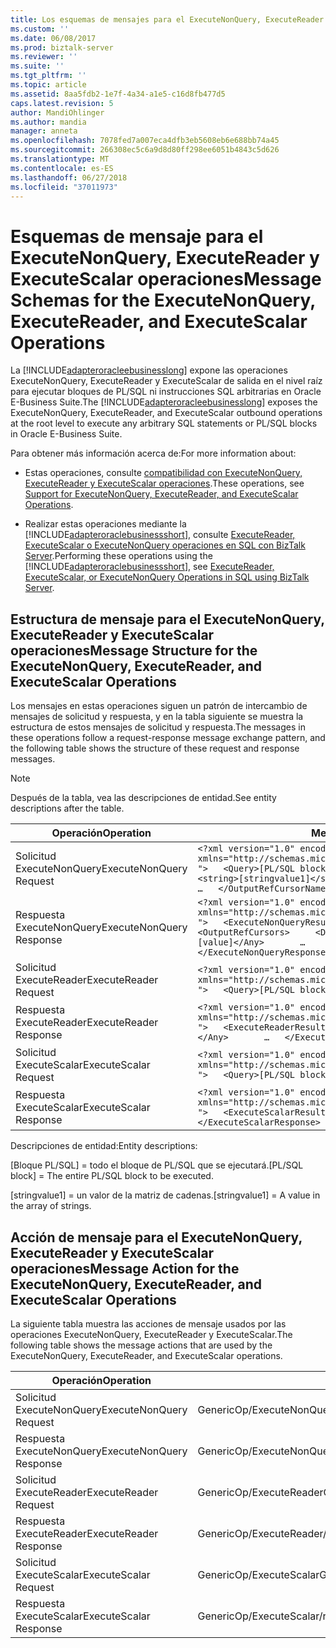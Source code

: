 ```yaml
---
title: Los esquemas de mensajes para el ExecuteNonQuery, ExecuteReader y ExecuteScalar Operations1 | Microsoft Docs
ms.custom: ''
ms.date: 06/08/2017
ms.prod: biztalk-server
ms.reviewer: ''
ms.suite: ''
ms.tgt_pltfrm: ''
ms.topic: article
ms.assetid: 8aa5fdb2-1e7f-4a34-a1e5-c16d8fb477d5
caps.latest.revision: 5
author: MandiOhlinger
ms.author: mandia
manager: anneta
ms.openlocfilehash: 7078fed7a007eca4dfb3eb5608eb6e688bb74a45
ms.sourcegitcommit: 266308ec5c6a9d8d80ff298ee6051b4843c5d626
ms.translationtype: MT
ms.contentlocale: es-ES
ms.lasthandoff: 06/27/2018
ms.locfileid: "37011973"
---
```

# <a name="message-schemas-for-the-executenonquery-executereader-and-executescalar-operations"></a><span data-ttu-id="5adfd-102">Esquemas de mensaje para el ExecuteNonQuery, ExecuteReader y ExecuteScalar operaciones</span><span class="sxs-lookup"><span data-stu-id="5adfd-102">Message Schemas for the ExecuteNonQuery, ExecuteReader, and ExecuteScalar Operations</span></span>
<span data-ttu-id="5adfd-103">La [!INCLUDE[adapteroracleebusinesslong](../../includes/adapteroracleebusinesslong-md.md)] expone las operaciones ExecuteNonQuery, ExecuteReader y ExecuteScalar de salida en el nivel raíz para ejecutar bloques de PL/SQL ni instrucciones SQL arbitrarias en Oracle E-Business Suite.</span><span class="sxs-lookup"><span data-stu-id="5adfd-103">The [!INCLUDE[adapteroracleebusinesslong](../../includes/adapteroracleebusinesslong-md.md)] exposes the ExecuteNonQuery, ExecuteReader, and ExecuteScalar outbound operations at the root level to execute any arbitrary SQL statements or PL/SQL blocks in Oracle E-Business Suite.</span></span>  
  
 <span data-ttu-id="5adfd-104">Para obtener más información acerca de:</span><span class="sxs-lookup"><span data-stu-id="5adfd-104">For more information about:</span></span>  
  
- <span data-ttu-id="5adfd-105">Estas operaciones, consulte [compatibilidad con ExecuteNonQuery, ExecuteReader y ExecuteScalar operaciones](../../adapters-and-accelerators/adapter-oracle-ebs/support-for-executenonquery-executereader-and-executescalar-operations.md).</span><span class="sxs-lookup"><span data-stu-id="5adfd-105">These operations, see [Support for ExecuteNonQuery, ExecuteReader, and ExecuteScalar Operations](../../adapters-and-accelerators/adapter-oracle-ebs/support-for-executenonquery-executereader-and-executescalar-operations.md).</span></span>  
  
- <span data-ttu-id="5adfd-106">Realizar estas operaciones mediante la [!INCLUDE[adapteroraclebusinessshort](../../includes/adapteroraclebusinessshort-md.md)], consulte [ExecuteReader, ExecuteScalar o ExecuteNonQuery operaciones en SQL con BizTalk Server](../../adapters-and-accelerators/adapter-sql/executereader-executescalar-or-executenonquery-in-sql-server-using-biztalk.md).</span><span class="sxs-lookup"><span data-stu-id="5adfd-106">Performing these operations using the [!INCLUDE[adapteroraclebusinessshort](../../includes/adapteroraclebusinessshort-md.md)], see [ExecuteReader, ExecuteScalar, or ExecuteNonQuery Operations in SQL using BizTalk Server](../../adapters-and-accelerators/adapter-sql/executereader-executescalar-or-executenonquery-in-sql-server-using-biztalk.md).</span></span>  
  
## <a name="message-structure-for-the-executenonquery-executereader-and-executescalar-operations"></a><span data-ttu-id="5adfd-107">Estructura de mensaje para el ExecuteNonQuery, ExecuteReader y ExecuteScalar operaciones</span><span class="sxs-lookup"><span data-stu-id="5adfd-107">Message Structure for the ExecuteNonQuery, ExecuteReader, and ExecuteScalar Operations</span></span>  
 <span data-ttu-id="5adfd-108">Los mensajes en estas operaciones siguen un patrón de intercambio de mensajes de solicitud y respuesta, y en la tabla siguiente se muestra la estructura de estos mensajes de solicitud y respuesta.</span><span class="sxs-lookup"><span data-stu-id="5adfd-108">The messages in these operations follow a request-response message exchange pattern, and the following table shows the structure of these request and response messages.</span></span>  
  
> [!NOTE]
>  <span data-ttu-id="5adfd-109">Después de la tabla, vea las descripciones de entidad.</span><span class="sxs-lookup"><span data-stu-id="5adfd-109">See entity descriptions after the table.</span></span>  
  
|<span data-ttu-id="5adfd-110">Operación</span><span class="sxs-lookup"><span data-stu-id="5adfd-110">Operation</span></span>|<span data-ttu-id="5adfd-111">Mensaje XML</span><span class="sxs-lookup"><span data-stu-id="5adfd-111">XML Message</span></span>|  
|---------------|-----------------|  
|<span data-ttu-id="5adfd-112">Solicitud ExecuteNonQuery</span><span class="sxs-lookup"><span data-stu-id="5adfd-112">ExecuteNonQuery Request</span></span>|`<?xml version="1.0" encoding="utf-8" ?> <ExecuteNonQuery xmlns="http://schemas.microsoft.com/OracleEBS/2008/05/GenericOperation/ ">   <Query>[PL/SQL block]</Query>   <OutputRefCursorNames>     <string>[stringvalue1]</string>     <string>[stringvalue2]</string>     …   </OutputRefCursorNames> </ExecuteNonQuery>`|  
|<span data-ttu-id="5adfd-113">Respuesta ExecuteNonQuery</span><span class="sxs-lookup"><span data-stu-id="5adfd-113">ExecuteNonQuery Response</span></span>|`<?xml version="1.0" encoding="utf-8" ?> <ExecuteNonQueryResponse xmlns="http://schemas.microsoft.com/OracleEBS/2008/05/GenericOperation/ ">   <ExecuteNonQueryResult>[value]</ExecuteNonQueryResult>   <OutputRefCursors>     <DataSet>       <Any>[value]</Any>       <Any>[value]</Any>       …     </DataSet>   </OutputRefCursors> </ExecuteNonQueryResponse>`|  
|<span data-ttu-id="5adfd-114">Solicitud ExecuteReader</span><span class="sxs-lookup"><span data-stu-id="5adfd-114">ExecuteReader Request</span></span>|`<?xml version="1.0" encoding="utf-8" ?> <ExecuteReader xmlns="http://schemas.microsoft.com/OracleEBS/2008/05/GenericOperation/ ">   <Query>[PL/SQL block]</Query> </ExecuteReader>`|  
|<span data-ttu-id="5adfd-115">Respuesta ExecuteReader</span><span class="sxs-lookup"><span data-stu-id="5adfd-115">ExecuteReader Response</span></span>|`<?xml version="1.0" encoding="utf-8" ?> <ExecuteReaderResponse xmlns="http://schemas.microsoft.com/OracleEBS/2008/05/GenericOperation/ ">   <ExecuteReaderResult>     <Any>[value]</Any>     <Any>[value]</Any>       …   </ExecuteReaderResult> </ExecuteReaderResponse>`|  
|<span data-ttu-id="5adfd-116">Solicitud ExecuteScalar</span><span class="sxs-lookup"><span data-stu-id="5adfd-116">ExecuteScalar Request</span></span>|`<?xml version="1.0" encoding="utf-8" ?> <ExecuteScalar xmlns="http://schemas.microsoft.com/OracleEBS/2008/05/GenericOperation/ ">   <Query>[PL/SQL block]</Query> </ExecuteScalar>`|  
|<span data-ttu-id="5adfd-117">Respuesta ExecuteScalar</span><span class="sxs-lookup"><span data-stu-id="5adfd-117">ExecuteScalar Response</span></span>|`<?xml version="1.0" encoding="utf-8" ?> <ExecuteScalarResponse xmlns="http://schemas.microsoft.com/OracleEBS/2008/05/GenericOperation/ ">   <ExecuteScalarResult>[value]</ExecuteScalarResult> </ExecuteScalarResponse>`|  
  
 <span data-ttu-id="5adfd-118">Descripciones de entidad:</span><span class="sxs-lookup"><span data-stu-id="5adfd-118">Entity descriptions:</span></span>  
  
 <span data-ttu-id="5adfd-119">[Bloque PL/SQL] = todo el bloque de PL/SQL que se ejecutará.</span><span class="sxs-lookup"><span data-stu-id="5adfd-119">[PL/SQL block] = The entire PL/SQL block to be executed.</span></span>  
  
 <span data-ttu-id="5adfd-120">[stringvalue1] = un valor de la matriz de cadenas.</span><span class="sxs-lookup"><span data-stu-id="5adfd-120">[stringvalue1] = A value in the array of strings.</span></span>  
  
## <a name="message-action-for-the-executenonquery-executereader-and-executescalar-operations"></a><span data-ttu-id="5adfd-121">Acción de mensaje para el ExecuteNonQuery, ExecuteReader y ExecuteScalar operaciones</span><span class="sxs-lookup"><span data-stu-id="5adfd-121">Message Action for the ExecuteNonQuery, ExecuteReader, and ExecuteScalar Operations</span></span>  
 <span data-ttu-id="5adfd-122">La siguiente tabla muestra las acciones de mensaje usados por las operaciones ExecuteNonQuery, ExecuteReader y ExecuteScalar.</span><span class="sxs-lookup"><span data-stu-id="5adfd-122">The following table shows the message actions that are used by the ExecuteNonQuery, ExecuteReader, and ExecuteScalar operations.</span></span>  
  
|<span data-ttu-id="5adfd-123">Operación</span><span class="sxs-lookup"><span data-stu-id="5adfd-123">Operation</span></span>|<span data-ttu-id="5adfd-124">Acción</span><span class="sxs-lookup"><span data-stu-id="5adfd-124">Action</span></span>|  
|---------------|------------|  
|<span data-ttu-id="5adfd-125">Solicitud ExecuteNonQuery</span><span class="sxs-lookup"><span data-stu-id="5adfd-125">ExecuteNonQuery Request</span></span>|<span data-ttu-id="5adfd-126">GenericOp/ExecuteNonQuery</span><span class="sxs-lookup"><span data-stu-id="5adfd-126">GenericOp/ExecuteNonQuery</span></span>|  
|<span data-ttu-id="5adfd-127">Respuesta ExecuteNonQuery</span><span class="sxs-lookup"><span data-stu-id="5adfd-127">ExecuteNonQuery Response</span></span>|<span data-ttu-id="5adfd-128">GenericOp/ExecuteNonQuery/respuesta</span><span class="sxs-lookup"><span data-stu-id="5adfd-128">GenericOp/ExecuteNonQuery/response</span></span>|  
|<span data-ttu-id="5adfd-129">Solicitud ExecuteReader</span><span class="sxs-lookup"><span data-stu-id="5adfd-129">ExecuteReader Request</span></span>|<span data-ttu-id="5adfd-130">GenericOp/ExecuteReader</span><span class="sxs-lookup"><span data-stu-id="5adfd-130">GenericOp/ExecuteReader</span></span>|  
|<span data-ttu-id="5adfd-131">Respuesta ExecuteReader</span><span class="sxs-lookup"><span data-stu-id="5adfd-131">ExecuteReader Response</span></span>|<span data-ttu-id="5adfd-132">GenericOp/ExecuteReader/respuesta</span><span class="sxs-lookup"><span data-stu-id="5adfd-132">GenericOp/ExecuteReader/response</span></span>|  
|<span data-ttu-id="5adfd-133">Solicitud ExecuteScalar</span><span class="sxs-lookup"><span data-stu-id="5adfd-133">ExecuteScalar Request</span></span>|<span data-ttu-id="5adfd-134">GenericOp/ExecuteScalar</span><span class="sxs-lookup"><span data-stu-id="5adfd-134">GenericOp/ExecuteScalar</span></span>|  
|<span data-ttu-id="5adfd-135">Respuesta ExecuteScalar</span><span class="sxs-lookup"><span data-stu-id="5adfd-135">ExecuteScalar Response</span></span>|<span data-ttu-id="5adfd-136">GenericOp/ExecuteScalar/respuesta</span><span class="sxs-lookup"><span data-stu-id="5adfd-136">GenericOp/ExecuteScalar/response</span></span>|